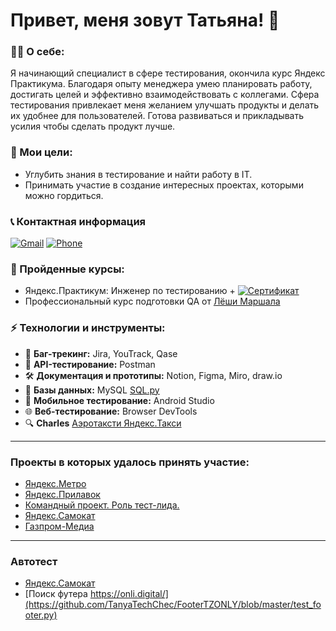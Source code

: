# Привет, меня зовут Татьяна! 👋  

### 👩‍💻 О себе:
Я начинающий специалист в сфере тестирования, окончила курс Яндекс Практикума. Благодаря опыту менеджера умею планировать работу, достигать целей и эффективно взаимодействовать с коллегами.
Сфера тестирования привлекает меня желанием улучшать продукты и делать их удобнее для пользователей. Готова развиваться и прикладывать усилия чтобы сделать продукт лучше.

### 🚀 Мои цели:  
- Углубить знания в тестирование и найти работу в IT.  
- Принимать участие в создание интересных проектах, которыми можно гордиться.

### 📞 Контактная информация
[![Gmail](https://img.shields.io/badge/Email-tastakhovafreel29%40gmail.com-red)](mailto:tastakhova27@mail.ru)
[![Phone](https://img.shields.io/badge/Телефон-8%20995--880--39--19-brightgreen)](#)

### 📜 Пройденные курсы:
- Яндекс.Практикум: Инженер по тестированию + [![Сертификат](https://img.shields.io/badge/Сертификат-green?style=for-the-badge)](https://drive.google.com/file/d/16U35u1N4hzjNJnvnaiNTQLHTGnfr14Nl/view?usp=sharing)  
- Профессиональный курс подготовки QA от [Лëши Маршала](https://youtube.com/playlist?list=PLZqgWWF4O-zg03RGSZ2GpHLE3BmO8bjKo&si=UeepS-MDeyJedaVQ)

### ⚡ Технологии и инструменты:
- 🐞 **Баг-трекинг:** Jira, YouTrack, Qase  
- 🔌 **API-тестирование:** Postman  
- 🛠️ **Документация и прототипы:** Notion, Figma, Miro, draw.io  
- 📄 **Базы данных:** MySQL [SQL.py](https://github.com/TanyaTechChec/Yandex_Diplom/blob/6e7b01d69bf01255e4c550bc976c17a67d4d12b7/SQL.py)  
- 📱 **Мобильное тестирование:** Android Studio  
- 🌐 **Веб-тестирование:** Browser DevTools
- 🔍 **Charles** [Аэротаксти Яндекс.Такси](https://drive.google.com/drive/folders/11T-_mYdBPzgZ0XPZn_4UYC0K8p3yCMcc?usp=drive_link)
---
### Проекты в которых удалось принять участие:
- [Яндекс.Метро](https://github.com/TanyaTechChec/-Yandex.Metro-/blob/f9f3b60c64e23021e0045610fb413c5414f2a732/README.md)
- [Яндекс.Прилавок](https://github.com/TanyaTechChec/-Yandex.-/blob/65aeb3f0fd97104adbdd9dcff5773004c656a1f5/README.md)
- [Командный проект. Роль тест-лида.](https://github.com/TanyaTechChec/-Team-project-/blob/772aa6c7c9eeb5d832b2a52d6f164f7184f3e44c/README.md)
- [Яндекс.Самокат](https://github.com/TanyaTechChec/Yandex_Diplom/blob/6e7b01d69bf01255e4c550bc976c17a67d4d12b7/README.md)
- [Газпром-Медиа](https://github.com/TanyaTechChec/-GazpromMedia-/blob/f98d1ebb60300a35e4fe4f64d9c096e819cedec1/README.md)
---
### Автотест
- [Яндекс.Самокат](https://github.com/TanyaTechChec/Yandex_Diplom/tree/b416d0b22928ec8ecb6646c2a6a8e6a0e5f5f483/tests)
- [Поиск футера https://onli.digital/](https://github.com/TanyaTechChec/FooterTZONLY/blob/master/test_footer.py)
